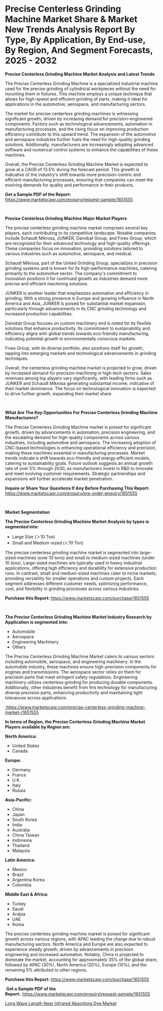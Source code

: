 <p><h1>Precise Centerless Grinding Machine Market Share & Market New Trends Analysis Report By Type, By Application, By End-use, By Region, And Segment Forecasts, 2025 - 2032</h1></p><p><strong>Precise Centerless Grinding Machine Market Analysis and Latest Trends</strong></p>
<p><p>The Precise Centerless Grinding Machine is a specialized industrial machine used for the precise grinding of cylindrical workpieces without the need for mounting them in fixtures. This machine employs a unique technique that allows for high-speed and efficient grinding of parts, making it ideal for applications in the automotive, aerospace, and manufacturing sectors. </p><p>The market for precise centerless grinding machines is witnessing significant growth, driven by increasing demand for precision-engineered components. Factors such as technological advancements, automation in manufacturing processes, and the rising focus on improving production efficiency contribute to this upward trend. The expansion of the automotive and aerospace industries further fuels the need for high-quality grinding solutions. Additionally, manufacturers are increasingly adopting advanced software and numerical control systems to enhance the capabilities of these machines.</p><p>Overall, the Precise Centerless Grinding Machine Market is expected to grow at a CAGR of 13.5% during the forecast period. This growth is indicative of the industry's shift towards more precision-centric and efficient manufacturing processes, ensuring that companies can meet the evolving demands for quality and performance in their products.</p></p>
<p><strong>Get a Sample PDF of the Report:&nbsp;</strong> <a href="https://www.marketscagr.com/enquiry/request-sample/1651555?utm_campaign=2470&utm_medium=2&utm_source=Github&utm_content=ia&utm_term=23032025&utm_id=precise-centerless-grinding-machine">https://www.marketscagr.com/enquiry/request-sample/1651555</a></p>
<p>&nbsp;</p>
<p><strong>Precise Centerless Grinding Machine Major Market Players</strong></p>
<p><p>The precise centerless grinding machine market comprises several key players, each contributing to its competitive landscape. Notable companies include Schaudt Mikrosa, JUNKER, Danobat Group, and Fives Group, which are recognized for their advanced technology and high-quality offerings. These companies focus on innovation, providing solutions tailored to various industries such as automotive, aerospace, and medical.</p><p>Schaudt Mikrosa, part of the United Grinding Group, specializes in precision grinding systems and is known for its high-performance machines, catering primarily to the automotive sector. The company's commitment to innovation positions it for continued growth as industries demand more precise and efficient machining solutions.</p><p>JUNKER is another leader that emphasizes automation and efficiency in grinding. With a strong presence in Europe and growing influence in North America and Asia, JUNKER is poised for substantial market expansion, particularly through advancements in its CNC grinding technology and increased production capabilities.</p><p>Danobat Group focuses on custom machinery and is noted for its flexible solutions that enhance productivity. Its commitment to sustainability and efficiency aligns with global trends towards eco-friendly manufacturing, indicating potential growth in environmentally conscious markets.</p><p>Fives Group, with its diverse portfolio, also positions itself for growth, tapping into emerging markets and technological advancements in grinding techniques.</p><p>Overall, the centerless grinding machine market is projected to grow, driven by increased demand for precision machining in high-tech sectors. Sales revenues among top players vary significantly, with leading firms such as JUNKER and Schaudt Mikrosa generating substantial income, indicative of their market dominance. The focus on technological innovation is expected to drive further growth, expanding their market share.</p></p>
<p>&nbsp;</p>
<p><strong>What Are The Key Opportunities For Precise Centerless Grinding Machine Manufacturers?</strong></p>
<p><p>The Precise Centerless Grinding Machine market is poised for significant growth, driven by advancements in automation, precision engineering, and the escalating demand for high-quality components across various industries, including automotive and aerospace. The increasing adoption of CNC-based technologies is enhancing operational efficiency and precision, making these machines essential in manufacturing processes. Market trends indicate a shift towards eco-friendly and energy-efficient models, catering to sustainability goals. Future outlook suggests an annual growth rate of over 5% through 2030, as manufacturers invest in R&D to innovate and meet evolving customer requirements. Strategic partnerships and expansions will further accelerate market penetration.</p></p>
<p><strong>Inquire or Share Your Questions If Any Before Purchasing This Report:</strong> <a href="https://www.marketscagr.com/enquiry/pre-order-enquiry/1651555?utm_campaign=2470&utm_medium=2&utm_source=Github&utm_content=ia&utm_term=23032025&utm_id=precise-centerless-grinding-machine">https://www.marketscagr.com/enquiry/pre-order-enquiry/1651555</a></p>
<p>&nbsp;</p>
<p><strong>Market Segmentation</strong></p>
<p><strong>The Precise Centerless Grinding Machine Market Analysis by types is segmented into:</strong></p>
<p><ul><li>Large Size (＞10 Ton)</li><li>Small and Medium-sized (＜10 Ton)</li></ul></p>
<p><p>The precise centerless grinding machine market is segmented into large-sized machines (over 10 tons) and small to medium-sized machines (under 10 tons). Large-sized machines are typically used in heavy industrial applications, offering high efficiency and durability for extensive production runs. In contrast, small and medium-sized machines cater to niche markets, providing versatility for smaller operations and custom projects. Each segment addresses different customer needs, optimizing performance, cost, and flexibility in grinding processes across various industries.</p></p>
<p><strong>Purchase this Report:&nbsp;</strong><a href="https://www.marketscagr.com/purchase/1651555?utm_campaign=2470&utm_medium=2&utm_source=Github&utm_content=ia&utm_term=23032025&utm_id=precise-centerless-grinding-machine">https://www.marketscagr.com/purchase/1651555</a></p>
<p>&nbsp;</p>
<p><strong>The Precise Centerless Grinding Machine Market Industry Research by Application is segmented into:</strong></p>
<p><ul><li>Automobile</li><li>Aerospace</li><li>Engineering Machinery</li><li>Others</li></ul></p>
<p><p>The Precise Centerless Grinding Machine Market caters to various sectors including automobile, aerospace, and engineering machinery. In the automobile industry, these machines ensure high-precision components for engines and transmissions. The aerospace sector relies on them for precision parts that meet stringent safety regulations. Engineering machinery utilizes centerless grinding for producing durable components. Additionally, other industries benefit from this technology for manufacturing diverse precision parts, enhancing productivity and maintaining tight tolerances across applications.</p></p>
<p><a href="https://www.marketscagr.com/precise-centerless-grinding-machine-market-r1651555?utm_campaign=2470&utm_medium=2&utm_source=Github&utm_content=ia&utm_term=23032025&utm_id=precise-centerless-grinding-machine">&nbsp;https://www.marketscagr.com/precise-centerless-grinding-machine-market-r1651555</a></p>
<p><strong>In terms of Region, the Precise Centerless Grinding Machine Market Players available by Region are:</strong></p>
<p>
    <p> <strong> North America: </strong>
        <ul>
            <li>United States</li>
            <li>Canada</li>
        </ul>
        </p> 
    <p> <strong> Europe: </strong>
        <ul>
            <li>Germany</li>
            <li>France</li>
            <li>U.K.</li>
            <li>Italy</li>
            <li>Russia</li>
        </ul>
        </p> 
    <p> <strong> Asia-Pacific: </strong>
        <ul>
            <li>China</li>
            <li>Japan</li>
            <li>South Korea</li>
            <li>India</li>
            <li>Australia</li>
            <li>China Taiwan</li>
            <li>Indonesia</li>
            <li>Thailand</li>
            <li>Malaysia</li>
        </ul>
        </p> 
    <p> <strong> Latin America: </strong>
        <ul>
            <li>Mexico</li>
            <li>Brazil</li>
            <li>Argentina Korea</li>
            <li>Colombia</li>
        </ul>
        </p> 
    <p> <strong> Middle East & Africa: </strong>
        <ul>
            <li>Turkey</li>
            <li>Saudi</li>
            <li>Arabia</li>
            <li>UAE</li>
            <li>Korea</li>
        </ul>
    </p>
    </p>
<p><p>The precise centerless grinding machine market is poised for significant growth across various regions, with APAC leading the charge due to robust manufacturing sectors. North America and Europe are also expected to experience steady growth, driven by advancements in precision engineering and increased automation. Notably, China is projected to dominate the market, accounting for approximately 35% of the global share, followed by APAC (30%), North America (20%), Europe (10%), and the remaining 5% attributed to other regions.</p></p>
<p><strong>Purchase this Report: </strong><a href="https://www.marketscagr.com/purchase/1651555?utm_campaign=2470&utm_medium=2&utm_source=Github&utm_content=ia&utm_term=23032025&utm_id=precise-centerless-grinding-machine">https://www.marketscagr.com/purchase/1651555</a></p>
<p>&nbsp;<strong>Get a Sample PDF of the Report:&nbsp;&nbsp;</strong><a href="https://www.marketscagr.com/enquiry/request-sample/1651555?utm_campaign=2470&utm_medium=2&utm_source=Github&utm_content=ia&utm_term=23032025&utm_id=precise-centerless-grinding-machine">https://www.marketscagr.com/enquiry/request-sample/1651555</a></p>
<p><strong></strong></p>
<p><p><a href="https://github.com/lisaeichler20775/Market-Research-Report-List-1/blob/main/long-wave-length-near-infrared-absorbing-dye-market.md?utm_campaign=2470&utm_medium=2&utm_source=Github&utm_content=ia&utm_term=23032025&utm_id=precise-centerless-grinding-machine">Long Wave Length Near Infrared Absorbing Dye Market</a></p></p>